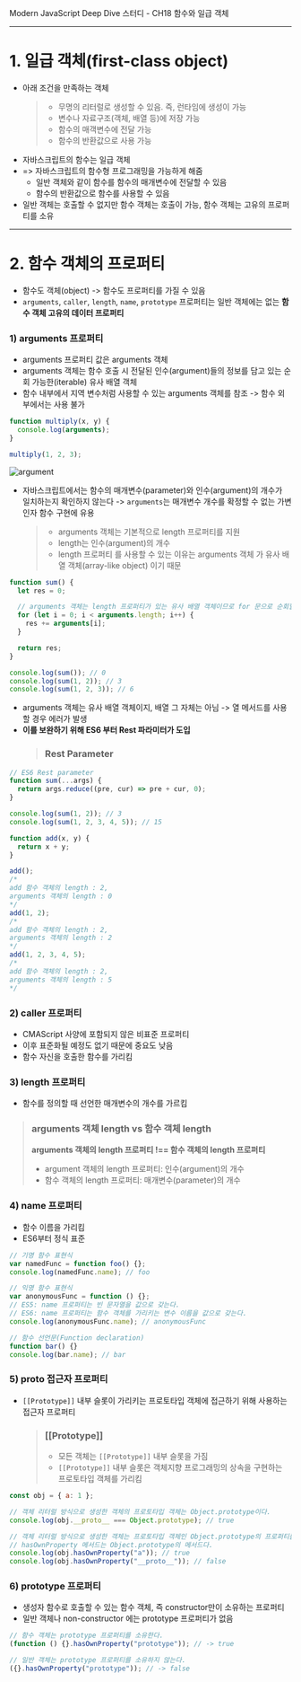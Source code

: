 Modern JavaScript Deep Dive 스터디 - CH18 함수와 일급 객체

---

# 1. 일급 객체(first-class object)

- 아래 조건을 만족하는 객체
  > - 무명의 리터럴로 생성할 수 있음. 즉, 런타임에 생성이 가능
  > - 변수나 자료구조(객체, 배열 등)에 저장 가능
  > - 함수의 매객변수에 전달 가능
  > - 함수의 반환값으로 사용 가능
- 자바스크립트의 함수는 일급 객체
- => 자바스크립트의 함수형 프로그래밍을 가능하게 해줌
  - 일반 객체와 같이 함수를 함수의 매개변수에 전달할 수 있음
  - 함수의 반환값으로 함수를 사용할 수 있음
- 일반 객체는 호출할 수 없지만 함수 객체는 호출이 가능, 함수 객체는 고유의 프로퍼티를 소유

---

# 2. 함수 객체의 프로퍼티

- 함수도 객체(object) -> 함수도 프로퍼티를 가질 수 있음
- `arguments`, `caller`, `length`, `name`, `prototype` 프로퍼티는 일반 객체에는 없는 **함수 객체 고유의 데이터 프로퍼티**

### 1) arguments 프로퍼티

- arguments 프로퍼티 값은 arguments 객체
- arguments 객체는 함수 호출 시 전달된 인수(argument)들의 정보를 담고 있는 순회 가능한(iterable) 유사 배열 객체
- 함수 내부에서 지역 변수처럼 사용할 수 있는 arguments 객체를 참조 -> 함수 외부에서는 사용 불가

```javascript
function multiply(x, y) {
  console.log(arguments);
}

multiply(1, 2, 3);
```

![argument](https://user-images.githubusercontent.com/55964775/177910234-922cfdbc-5002-4e77-8e3f-12d7d419dab5.png)

- 자바스크립트에서는 함수의 매개변수(parameter)와 인수(argument)의 개수가 일치하는지 확인하지 않는다 -> `arguments`는 매개변수 개수를 확정할 수 없는 가변 인자 함수 구현에 유용
  > - arguments 객체는 기본적으로 length 프로퍼티를 지원
  > - length는 인수(argument)의 개수
  > - length 프로퍼티 를 사용할 수 있는 이유는 arguments 객체 가 유사 배열 객체(array-like object) 이기 때문

```javascript
function sum() {
  let res = 0;

  // arguments 객체는 length 프로퍼티가 있는 유사 배열 객체이므로 for 문으로 순회할 수 있다.
  for (let i = 0; i < arguments.length; i++) {
    res += arguments[i];
  }

  return res;
}

console.log(sum()); // 0
console.log(sum(1, 2)); // 3
console.log(sum(1, 2, 3)); // 6
```

- arguments 객체는 유사 배열 객체이지, 배열 그 자체는 아님 -> 열 메서드를 사용할 경우 에러가 발생
- **이를 보완하기 위해 ES6 부터 Rest 파라미터가 도입**
  > ### **Rest Parameter**

```javascript
// ES6 Rest parameter
function sum(...args) {
  return args.reduce((pre, cur) => pre + cur, 0);
}

console.log(sum(1, 2)); // 3
console.log(sum(1, 2, 3, 4, 5)); // 15
```

```javascript
function add(x, y) {
  return x + y;
}

add();
/*
add 함수 객체의 length : 2, 
arguments 객체의 length : 0
*/
add(1, 2);
/*
add 함수 객체의 length : 2, 
arguments 객체의 length : 2
*/
add(1, 2, 3, 4, 5);
/*
add 함수 객체의 length : 2,
arguments 객체의 length : 5
*/
```

### 2) caller 프로퍼티

- CMAScript 사양에 포함되지 않은 비표준 프로퍼티
- 이후 표준화될 예정도 없기 때문에 중요도 낮음
- 함수 자신을 호출한 함수를 가리킴

### 3) length 프로퍼티

- 함수를 정의할 때 선언한 매개변수의 개수를 가르킴

> ### arguments 객체 length vs 함수 객체 length
>
> **arguments 객체의 length 프로퍼티 !== 함수 객체의 length 프로퍼티**
>
> - argument 객체의 length 프로퍼티: 인수(argument)의 개수
> - 함수 객체의 length 프로퍼티: 매개변수(parameter)의 개수

### 4) name 프로퍼티

- 함수 이름을 가리킴
- ES6부터 정식 표준

```javascript
// 기명 함수 표현식
var namedFunc = function foo() {};
console.log(namedFunc.name); // foo

// 익명 함수 표현식
var anonymousFunc = function () {};
// ES5: name 프로퍼티는 빈 문자열을 값으로 갖는다.
// ES6: name 프로퍼티는 함수 객체를 가리키는 변수 이름을 값으로 갖는다.
console.log(anonymousFunc.name); // anonymousFunc

// 함수 선언문(Function declaration)
function bar() {}
console.log(bar.name); // bar
```

### 5) **proto** 접근자 프로퍼티

- `[[Prototype]]` 내부 슬롯이 가리키는 프로토타입 객체에 접근하기 위해 사용하는 접근자 프로퍼티
  > ### **[[Prototype]]**
  >
  > - 모든 객체는 `[[Prototype]]` 내부 슬롯을 가짐
  > - `[[Prototype]]` 내부 슬롯은 객체지향 프로그래밍의 상속을 구현하는 프로토타입 객체를 가리킴

```javascript
const obj = { a: 1 };

// 객체 리터럴 방식으로 생성한 객체의 프로토타입 객체는 Object.prototype이다.
console.log(obj.__proto__ === Object.prototype); // true

// 객체 리터럴 방식으로 생성한 객체는 프로토타입 객체인 Object.prototype의 프로퍼티를 상속받는다.
// hasOwnProperty 메서드는 Object.prototype의 메서드다.
console.log(obj.hasOwnProperty("a")); // true
console.log(obj.hasOwnProperty("__proto__")); // false
```

### 6) prototype 프로퍼티

- 생성자 함수로 호출할 수 있는 함수 객체, 즉 constructor만이 소유하는 프로퍼티
- 일반 객체나 non-constructor 에는 prototype 프로퍼티가 없음

```javascript
// 함수 객체는 prototype 프로퍼티를 소유한다.
(function () {}.hasOwnProperty("prototype")); // -> true

// 일반 객체는 prototype 프로퍼티를 소유하지 않는다.
({}.hasOwnProperty("prototype")); // -> false
```
